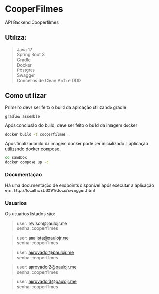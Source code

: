 # CooperFilmes

API Backend Cooperfilmes

## Utiliza:  
> Java 17  
> Spring Boot 3  
> Gradle   
> Docker  
> Postgres  
> Swagger  
> Conceitos de Clean Arch e DDD  


## Como utilizar


Primeiro deve ser feito o build da aplicação utilizando gradle
```bash
gradlew assemble
```

Após conclusão do build, deve ser feito o build da imagem docker
```bash
docker build -t cooperfilmes .
```

Após finalizar build da imagem docker pode ser inicializado a aplicação utilizando docker compose.
```bash
cd sandbox
docker compose up -d
```

### Documentação

Há uma documentação de endpoints disponivel após executar a aplicação em:
http://localhost:8091/docs/swagger.html

### Usuarios
Os usuarios listados são:
> user: revisor@paulojr.me  
> senha: cooperfilmes

> user: analista@paulojr.me  
> senha: cooperfilmes

> user: aprovador@paulojr.me  
> senha: cooperfilmes

> user: aprovador2@paulojr.me  
> senha: cooperfilmes

> user: aprovador3@paulojr.me  
> senha: cooperfilmes
